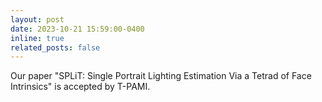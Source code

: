 ```yaml
---
layout: post
date: 2023-10-21 15:59:00-0400
inline: true
related_posts: false
---
```


Our paper "SPLiT: Single Portrait Lighting Estimation Via a Tetrad of Face Intrinsics" is accepted by T-PAMI.
